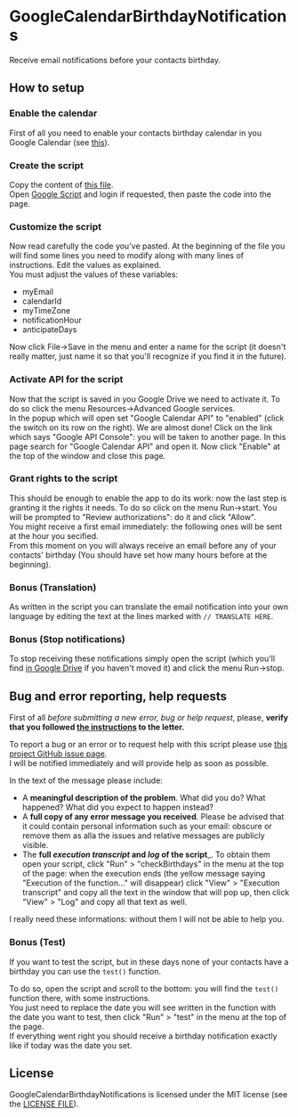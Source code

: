 # GoogleCalendarBirthdayNotifications
Receive email notifications before your contacts birthday.

## How to setup

### Enable the calendar
First of all you need to enable your contacts birthday calendar in you Google Calendar (see [this](https://support.google.com/calendar/answer/6084659?hl=en)).

### Create the script
Copy the content of [this file](https://raw.githubusercontent.com/GioBonvi/GoogleCalendarBirthdayNotifications/master/code.gs).  
Open [Google Script](https://script.google.com) and login if requested, then paste the code into the page.

### Customize the script
Now read carefully the code you've pasted. At the beginning of the file you will find some lines you need to modify along with many lines of instructions. Edit the values as explained.  
You must adjust the values of these variables:

-   myEmail
-   calendarId
-   myTimeZone
-   notificationHour
-   anticipateDays

Now click File->Save in the menu and enter a name for the script (it doesn't really matter, just name it so that you'll recognize if you find it in the future).

### Activate API for the script
Now that the script is saved in you Google Drive we need to activate it. To do so click the menu Resources->Advanced Google services.  
In the popup which will open set "Google Calendar API" to "enabled" (click the switch on its row on the right). We are almost done! Click on the link which says "Google API Console": you will be taken to another page. In this page search for "Google Calendar API" and open it. Now click "Enable" at the top of the window and close this page.

### Grant rights to the script
This should be enough to enable the app to do its work: now the last step is granting it the rights it needs. To do so click on the menu Run->start. You will be prompted to "Review authorizations": do it and click "Allow".  
You might receive a first email immediately: the following ones will be sent at the hour you secified.  
From this moment on you will always receive an email before any of your contacts' birthday (You should have set how many hours before at the beginning).

### Bonus (Translation)
As written in the script you can translate the email notification into your own language by editing the text at the lines marked with ````// TRANSLATE HERE````.

### Bonus (Stop notifications)
To stop receiving these notifications simply open the script (which you'll find [in Google Drive](https://drive.google.com/drive/) if you haven't moved it) and click the menu Run->stop.

## Bug and error reporting, help requests
First of all _before submitting a new error, bug or help request_, please, __verify that you followed [the instructions](https://giobonvi.github.io/GoogleCalendarBirthdayNotifications/) to the letter.__

To report a bug or an error or to request help with this script please use [this project GitHub issue page](https://github.com/GioBonvi/GoogleCalendarBirthdayNotifications/issues).  
I will be notified immediately and will provide help as soon as possible.

In the text of the message please include:
-   A __meaningful description of the problem__. What did you do? What happened? What did you expect to happen instead?
-   A __full copy of any error message you received__. Please be advised that it could contain personal information such as your email: obscure or remove them as alla the issues and relative messages are publicly visible.
-   The __full _execution transcript_ and _log_ of the script___. To obtain them open your script, click "Run" > "checkBirthdays" in the menu at the top of the page: when the execution ends (the yellow message saying "Execution of the function..." will disappear) click "View" > "Execution transcript" and copy all the text in the window that will pop up, then click "View" > "Log" and copy all that text as well.

I really need these informations: without them I will not be able to help you.

### Bonus (Test)
If you want to test the script, but in these days none of your contacts have a birthday you can use the ```test()``` function.

To do so, open the script and scroll to the bottom: you will find the ```test()``` function there, with some instructions.  
You just need to replace the date you will see written in the function with the date you want to test, then click "Run" > "test" in the menu at the top of the page.  
If everything went right you should receive a birthday notification exactly like if today was the date you set.

## License
GoogleCalendarBirthdayNotifications is licensed under the MIT license (see the [LICENSE FILE](https://github.com/GioBonvi/GoogleCalendarBirthdayNotifications/blob/master/LICENSE)).
